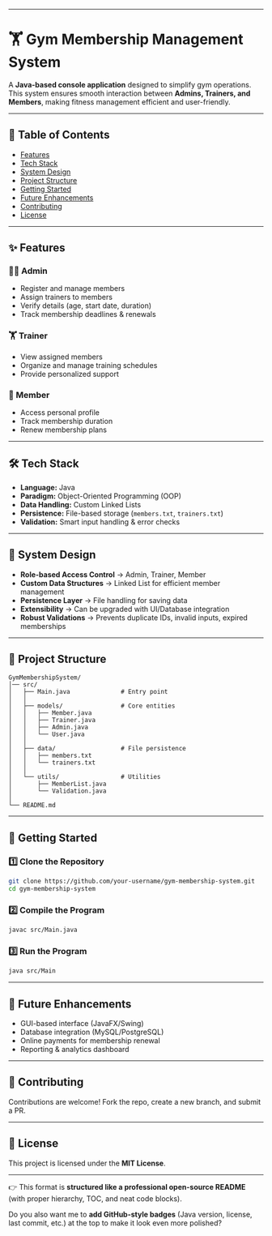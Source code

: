 
---

# 🏋️ Gym Membership Management System

A **Java-based console application** designed to simplify gym operations. This system ensures smooth interaction between **Admins, Trainers, and Members**, making fitness management efficient and user-friendly.

---

## 📌 Table of Contents

* [Features](#-features)
* [Tech Stack](#-tech-stack)
* [System Design](#-system-design)
* [Project Structure](#-project-structure)
* [Getting Started](#-getting-started)
* [Future Enhancements](#-future-enhancements)
* [Contributing](#-contributing)
* [License](#-license)

---

## ✨ Features

### 👨‍💼 Admin

* Register and manage members
* Assign trainers to members
* Verify details (age, start date, duration)
* Track membership deadlines & renewals

### 🏋️ Trainer

* View assigned members
* Organize and manage training schedules
* Provide personalized support

### 🙋 Member

* Access personal profile
* Track membership duration
* Renew membership plans

---

## 🛠 Tech Stack

* **Language:** Java
* **Paradigm:** Object-Oriented Programming (OOP)
* **Data Handling:** Custom Linked Lists
* **Persistence:** File-based storage (`members.txt`, `trainers.txt`)
* **Validation:** Smart input handling & error checks

---

## 🧩 System Design

* **Role-based Access Control** → Admin, Trainer, Member
* **Custom Data Structures** → Linked List for efficient member management
* **Persistence Layer** → File handling for saving data
* **Extensibility** → Can be upgraded with UI/Database integration
* **Robust Validations** → Prevents duplicate IDs, invalid inputs, expired memberships

---

## 📂 Project Structure

```
GymMembershipSystem/
│── src/
│   ├── Main.java              # Entry point
│   │
│   ├── models/                # Core entities
│   │   ├── Member.java
│   │   ├── Trainer.java
│   │   ├── Admin.java
│   │   └── User.java
│   │
│   ├── data/                  # File persistence
│   │   ├── members.txt
│   │   └── trainers.txt
│   │
│   └── utils/                 # Utilities
│       ├── MemberList.java
│       └── Validation.java
│
└── README.md
```

---

## 🚀 Getting Started

### 1️⃣ Clone the Repository

```bash
git clone https://github.com/your-username/gym-membership-system.git
cd gym-membership-system
```

### 2️⃣ Compile the Program

```bash
javac src/Main.java
```

### 3️⃣ Run the Program

```bash
java src/Main
```

---

## 🔮 Future Enhancements

* GUI-based interface (JavaFX/Swing)
* Database integration (MySQL/PostgreSQL)
* Online payments for membership renewal
* Reporting & analytics dashboard

---

## 🤝 Contributing

Contributions are welcome! Fork the repo, create a new branch, and submit a PR.

---

## 📜 License

This project is licensed under the **MIT License**.

---

👉 This format is **structured like a professional open-source README** (with proper hierarchy, TOC, and neat code blocks).

Do you also want me to **add GitHub-style badges** (Java version, license, last commit, etc.) at the top to make it look even more polished?
